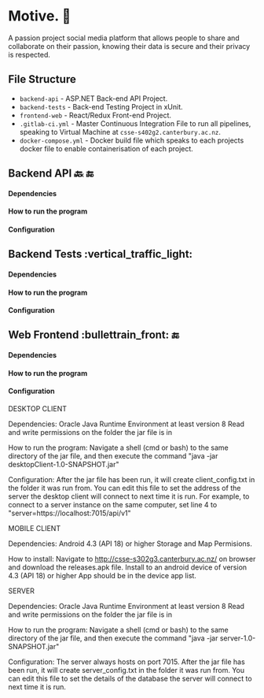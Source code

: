 # Motive.    :gorilla:

A passion project social media platform that allows people to share and collaborate on their passion, knowing their data is secure and their privacy is respected.

## File Structure

* `backend-api` - ASP.NET Back-end API Project.
* `backend-tests` - Back-end Testing Project in xUnit.
* `frontend-web` - React/Redux Front-end Project.
* `.gitlab-ci.yml` - Master Continuous Integration File to run all pipelines, speaking to Virtual Machine at `csse-s402g2.canterbury.ac.nz`.
* `docker-compose.yml` - Docker build file which speaks to each projects docker file to enable containerisation of each project.

## Backend API :back: :end:

#### Dependencies

#### How to run the program

#### Configuration

## Backend Tests :vertical\_traffic\_light:

#### Dependencies

#### How to run the program

#### Configuration

## Web Frontend :bullettrain\_front: :end:

#### Dependencies

#### How to run the program

#### Configuration

DESKTOP CLIENT

Dependencies:
Oracle Java Runtime Environment at least version 8
Read and write permissions on the folder the jar file is in

How to run the program:
Navigate a shell (cmd or bash) to the same directory of the jar file, and then execute the command "java -jar desktopClient-1.0-SNAPSHOT.jar"  

Configuration:
After the jar file has been run, it will create client_config.txt in the folder it was run from.
You can edit this file to set the address of the server the desktop client will connect to next time it is run.
For example, to connect to a server instance on the same computer, set line 4 to "server=https://localhost:7015/api/v1"

MOBILE CLIENT  

Dependencies:
Android 4.3 (API 18) or higher
Storage and Map Permisions.  

How to install:
Navigate to http://csse-s302g3.canterbury.ac.nz/ on browser and download the releases.apk file.
Install to an android device of version 4.3 (API 18) or higher
App should be in the device app list.  

SERVER

Dependencies:
Oracle Java Runtime Environment at least version 8
Read and write permissions on the folder the jar file is in

How to run the program:
Navigate a shell (cmd or bash) to the same directory of the jar file, and then execute the command "java -jar server-1.0-SNAPSHOT.jar"  

Configuration:
The server always hosts on port 7015.
After the jar file has been run, it will create server_config.txt in the folder it was run from.
You can edit this file to set the details of the database the server will connect to next time it is run.

